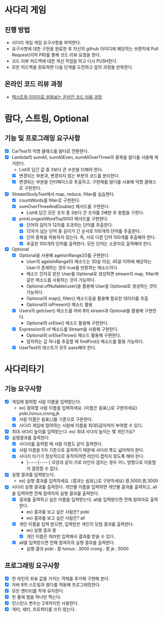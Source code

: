 # 사다리 게임
## 진행 방법
* 사다리 게임 게임 요구사항을 파악한다.
* 요구사항에 대한 구현을 완료한 후 자신의 github 아이디에 해당하는 브랜치에 Pull Request(이하 PR)를 통해 코드 리뷰 요청을 한다.
* 코드 리뷰 피드백에 대한 개선 작업을 하고 다시 PUSH한다.
* 모든 피드백을 완료하면 다음 단계를 도전하고 앞의 과정을 반복한다.

## 온라인 코드 리뷰 과정
* [텍스트와 이미지로 살펴보는 온라인 코드 리뷰 과정](https://github.com/nextstep-step/nextstep-docs/tree/master/codereview)

# 람다, 스트림, Optional
## 기능 및 프로그래밍 요구사항
* [x] CarTest의 익명 클래스를 람다로 전환한다.
* [x] Lambda의 sumAll, sumAllEven, sumAllOverThree의 중복을 람다를 사용해 제거한다.
  * List의 담긴 값 중 3보다 큰 수만을 더해야 한다.
  * [x] 변경되는 부분과, 변경되지 않는 부분의 코드를 분리한다. 
  * [x] 변경되는 부분을 인터페이스로 추출하고, 구현체를 람다를 사용해 익명 클래스로 구현한다. 
* [x] StreamStudyTest에서 map, reduce, filter를 실습한다.
  * [x] countWords를 filter로 구현한다.
  * [x] sumOverThreeAndDouble() 메서드를 구현한다.
    * List에 담긴 모든 숫자 중 3보다 큰 숫자를 2배한 후 총합을 구한다.
  * [x] printLongestWordTop100() 메서드를 구현한다.
    * [x] 단어의 길이가 12자를 초과하는 단어를 추출한다.
    * [x] 12자가 넘는 단어 중 길이가 긴 순서로 100개의 단어를 추출한다.
    * [x] 단어 중복을 허용하지 않는다. 즉, 서로 다른 단어 100개를 추출해야 한다.
    * [x] 추출한 100개의 단어를 출력한다. 모든 단어는 소문자로 출력해야 한다.
* [x] Optional 
  * [x] Optional을 사용해 ageIsInRange2()를 구현한다.
    * User의 ageIsInRange1() 메소드는 30살 이상, 45살 이하에 해당하는 User가 존재하는 경우 true를 반환하는 메소드이다.
    * 메소드 인자로 받은 User를 Optional로 생성하면 stream의 map, filter와 같은 메소드를 사용하는 것이 가능하다.
    * Optional.ofNullable(user)을 활용해 User을 Optional로 생성하는 것이 가능하다.
    * Optional의 map(), filter() 메소드등을 활용해 필요한 데이터를 추출
    * Optional의 isPresent() 메소드 활용
  * [x] Users의 getUser() 메소드를 자바 8의 stream과 Optional을 활용해 구현한다.
    *  Optional의 orElse() 메소드 활용해 구현한다.
  * [x] Expression의 of 메소드를 Stream을 사용해 구현한다. 
    * Optional의 orElseThrow() 메소드 활용해 구현한다.
    * 일치하는 값 하나를 추출할 때 findFirst() 메소드를 활용 가능하다.
  * [x] UserTest의 테스트가 모두 pass해야 한다.
  
# 사다리타기
## 기능 요구사항
* [x] 게임에 참여할 사람 이름을 입력받는다. 
  * ex)  참여할 사람 이름을 입력하세요. (이름은 쉼표(,)로 구분하세요)
         pobi,honux,crong,jk
  * [x] 사람 이름은 쉼표(,)를 기준으로 구분한다.
  * [x] 사다리 게임에 참여하는 사람에 이름을 최대5글자까지 부여할 수 있다. 
* [x] 최대 사다리 높이를 입력받는다. ex) 최대 사다리 높이는 몇 개인가요?
* [x] 실행결과를 출력한다. 
  * [x] 사다리를 출력할 때 사람 이름도 같이 출력한다.
  * [x] 사람 이름을 5자 기준으로 출력하기 때문에 사다리 폭도 넓어져야 한다.
  * [x] 사다리 타기가 정상적으로 동작하려면 라인이 겹치지 않도록 해야 한다. 
    * |-----|-----| 모양과 같이 가로 라인이 겹치는 경우 어느 방향으로 이동할지 결정할 수 없다.
* [x] 실행 결과를 입력받는다.
  * ex) 실행 결과를 입력하세요. (결과는 쉼표(,)로 구분하세요) 
        꽝,5000,꽝,3000
* [x] 사다리 실행 결과를 출력한다. 개인별 이름을 입력하면 개인별 결과를 출력하고, all을 입력하면 전체 참여자의 실행 결과를 출력한다.
  * [x] 결과를 출력하고 싶은 이름을 입력받는다. all을 입력받으면 전체 참여자로 출력한다.
    * ex) 결과를 보고 싶은 사람은?
          pobi
    * ex) 결과를 보고 싶은 사람은?
          all
  * [x] 개인 이름을 입력 받으면, 입력받은 개인의 당첨 결과를 출력한다. 
    * ex) 실행 결과
      꽝
    * [x] 개인 이름은 여러번 입력해서 결과를 받을 수 있다.  
  * [x] all을 입력받으면 전체 참여자의 실행 결과를 출력한다.
    * 실행 결과
      pobi : 꽝
      honux : 3000
      crong : 꽝 
      jk : 5000
## 프로그래밍 요구사항
* [x] 한 라인의 좌표 값을 가지는 객체를 추가해 구현해 본다.
* [x] 자바 8의 스트림과 람다를 적용해 프로그래밍한다.
* [x] 모든 엔티티를 작게 유지한다.
* [x] 한 줄에 점을 하나만 찍는다.
* [x] 인스턴스 변수는 2개까지만 사용한다.
* [x] 게터, 세터, 프로퍼티를 쓰지 않는다.
